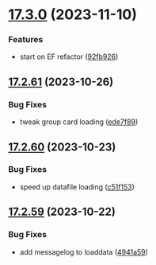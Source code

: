 # [17.3.0](https://github.com/phandcock/GrampsView/compare/v17.2.61...v17.3.0) (2023-11-10)


### Features

* start on EF refactor ([92fb926](https://github.com/phandcock/GrampsView/commit/92fb926997f5437da140ca387ac229a8c0f58a6f))



## [17.2.61](https://github.com/phandcock/GrampsView/compare/v17.2.60...v17.2.61) (2023-10-26)


### Bug Fixes

* tweak group card loading ([ede7f89](https://github.com/phandcock/GrampsView/commit/ede7f8914a2f810c7775b2378fc87cda244e95b0))



## [17.2.60](https://github.com/phandcock/GrampsView/compare/v17.2.59...v17.2.60) (2023-10-23)


### Bug Fixes

* speed up datafile loading ([c51f153](https://github.com/phandcock/GrampsView/commit/c51f1539c6748b46726f97b75c0885f0da703e26))



## [17.2.59](https://github.com/phandcock/GrampsView/compare/v17.2.58...v17.2.59) (2023-10-22)


### Bug Fixes

* add messagelog to loaddata ([4941a59](https://github.com/phandcock/GrampsView/commit/4941a5934438f821cd6230d3260e277e07179ee9))



